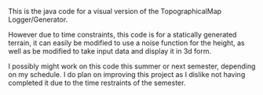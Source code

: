 This is the java code for a visual version of the TopographicalMap Logger/Generator.

However due to time constraints, this code is for a statically generated terrain, it can easily be modified to use a noise function for the height, as well as be modified to take input data and display it in 3d form.

I possibly might work on this code this summer or next semester, depending on my schedule.  I do plan on improving this project as I dislike not having completed it due to the time restraints of the semester.